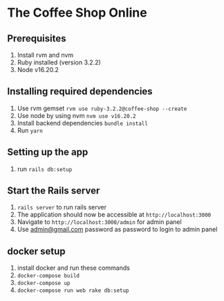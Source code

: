 # The Coffee Shop Online

## Prerequisites

1. Install rvm and nvm
2. Ruby installed (version 3.2.2)
3. Node v16.20.2

## Installing required dependencies

1. Use rvm gemset `rvm use ruby-3.2.2@coffee-shop --create`
2. Use node by using nvm `nvm use v16.20.2`
3. Install backend dependencies `bundle install`
4. Run `yarn`

## Setting up the app

1. run `rails db:setup`

## Start the Rails server

1. `rails server` to run rails server
2. The application should now be accessible at `http://localhost:3000`
3. Navigate to  `http://localhost:3000/admin` for admin panel
4. Use admin@gmail.com password as password to login to admin panel

## docker setup
1. install docker and run these commands
2. `docker-compose build`
3. `docker-compose up`
4. `docker-compose run web rake db:setup`
